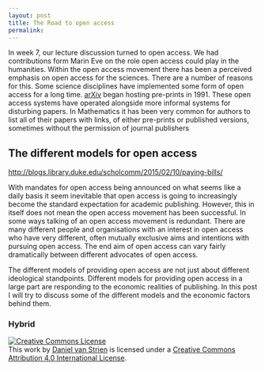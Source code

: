 ```yaml
---
layout: post
title: The Road to open access
permalink:
---
```


In week 7, our lecture discussion turned to open access. We had contributions form Marin Eve on the role open access could play in the humanities. Within the open access movement there has been a perceived emphasis on open access for the sciences. There are a number of reasons for this. Some science disciplines have implemented some form of open access for a long time. [arXiv](http://arxiv.org/) began hosting pre-prints in 1991. These open access systems have operated alongside more informal systems for disturbing papers. In Mathematics it has been very common for authors to list all of their papers with links, of either pre-prints or published versions, sometimes without the permission of journal publishers 


## The different models for open access
http://blogs.library.duke.edu/scholcomm/2015/02/10/paying-bills/

With mandates for open access being announced on what seems like a daily basis it seem inevitable that open access is going to increasingly become the standard expectation for academic publishing. However, this in itself does not mean the open access movement has been successful. In some ways talking of an open access movement is redundant. There are many different people and organisations with an interest in open access who have very different, often mutually exclusive aims and intentions with pursuing open access.  The end aim of open access can vary fairly dramatically between different advocates of open access. 

The different models of providing open access are not just about different ideological standpoints. Different models for providing open access in a large part are responding to the economic realities of publishing. In this post I will try to discuss some of the different models and the economic factors behind them. 

### Hybrid






<a rel="license" href="http://creativecommons.org/licenses/by/4.0/"><img alt="Creative Commons License" style="border-width:0" src="https://i.creativecommons.org/l/by/4.0/88x31.png" /></a><br />This <span xmlns:dct="http://purl.org/dc/terms/" href="http://purl.org/dc/dcmitype/Text" rel="dct:type">work</span> by <a xmlns:cc="http://creativecommons.org/ns#" href="davanstiren.github.io" property="cc:attributionName" rel="cc:attributionURL">Daniel van Strien</a> is licensed under a <a rel="license" href="http://creativecommons.org/licenses/by/4.0/">Creative Commons Attribution 4.0 International License</a>.
